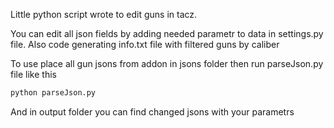 Little python script wrote to edit guns in tacz.

You can edit all json fields by adding needed parametr to data in settings.py file.
Also code generating info.txt file with filtered guns by caliber


To use place all gun jsons from addon in jsons folder then run parseJson.py file like this
```python
python parseJson.py
```
And in output folder you can find changed jsons with your parametrs
